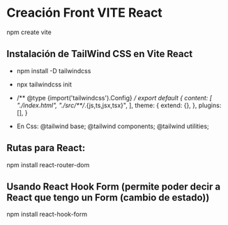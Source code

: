 # Creación Front VITE React 
npm create vite

## Instalación de TailWind CSS en Vite React
- npm install -D tailwindcss

- npx tailwindcss init

- /** @type {import('tailwindcss').Config} */
    export default {
    content: [
        "./index.html",
        "./src/**/*.{js,ts,jsx,tsx}",
    ],
    theme: {
        extend: {},
    },
    plugins: [],
    }

- En Css: 
  @tailwind base;
  @tailwind components;
  @tailwind utilities;

## Rutas para React:
npm install react-router-dom

## Usando React Hook Form (permite poder decir a React que tengo un Form (cambio de estado))
npm install react-hook-form